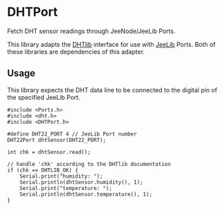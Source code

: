 DHTPort
=======

Fetch DHT sensor readings through JeeNode/JeeLib Ports.

This library adapts the [DHTlib](https://github.com/RobTillaart/Arduino/tree/master/libraries/DHTlib) interface for use with [JeeLib](https://github.com/jcw/jeelib) Ports. Both of these libraries are dependencies of this adapter.



Usage
-----

This library expects the DHT data line to be connected to the digital pin of the specified JeeLib Port.

    #include <Ports.h>
    #include <dht.h>
    #include <DHTPort.h>

    #define DHT22_PORT 4 // JeeLib Port number
    DHT22Port dhtSensor(DHT22_PORT);

    int chk = dhtSensor.read();

    // handle 'chk' according to the DHTlib documentation
    if (chk == DHTLIB_OK) {
        Serial.print("humidity: ");
        Serial.println(dhtSensor.humidity(), 1);
        Serial.print("temperature: ");
        Serial.println(dhtSensor.temperature(), 1);
    }
